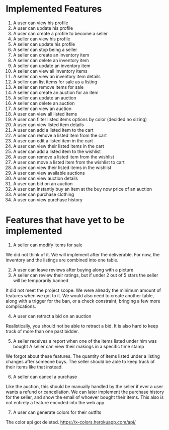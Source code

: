 # Implemented Features
1. A user can view his profile
2. A user can update his profile
3. A user can create a profile to become a seller
4. A seller can view his profile
5. A seller can update his profile
6. A seller can stop being a seller
7. A seller can create an inventory item
8. A seller can delete an inventory item
9. A seller can update an inventory item
10. A seller can view all inventory items
11. A seller can view an inventory item details
12. A seller can list items for sale as a listing
13. A seller can remove items for sale
14. A seller can create an auction for an item
15. A seller can update an auction
16. A seller can delete an auction
17. A seller can view an auction
18. A user can view all listed items
19. A user can filter listed items options by color (decided no sizing)
20. A user can view listed item details
21. A user can add a listed item to the cart 
22. A user can remove a listed item from the cart
23. A user can edit a listed item in the cart
24. A user can view their listed items in the cart
25. A user can add a listed item to the wishlist
26. A user can remove a listed item from the wishlist
27. A user can move a listed item from the wishlist to cart
28. A user can view their listed items in the wishlist
29. A user can view available auctions
30. A user can view auction details
31. A user can bid on an auction
32. A user can instantly buy an item at the buy now price of an auction
33. A user can purchase clothing
34. A user can view purchase history


# Features that have yet to be implemented
1. A seller can modify items for sale
	
  We did not think of it. We will implement after the deliverable. For now, the inventory and the listings are combined into one table.

2. A user can leave reviews after buying along with a picture
3. A seller can review their ratings, but if under 2 out of 5 stars the seller will be temporarily banned
	
  It did not meet the project scope. We were already the minimum amount of features when we got to it. We would also need to create another table, along with a trigger for the ban, or a check constraint, bringing a few more complications.
	
4. A user can retract a bid on an auction
	
  Realistically, you should not be able to retract a bid. It is also hard to keep track of more than one past bidder.

5. A seller receives a report when one of the items listed under him was bought
A seller can view their makings in a specific time stamp
	
  We forgot about these features. The quantity of items listed under a listing changes after someone buys. The seller should be able to keep track of their items like that instead. 

6. A seller can cancel a purchase
	
  Like the auction, this should be manually handled by the seller if ever a user wants a refund or cancellation. We can later implement the purchase history for the seller, and show the email of whoever bought their items. This also is not entirely a feature encoded into the web app.

7. A user can generate colors for their outfits
	
  The color api got deleted. https://x-colors.herokuapp.com/api/
